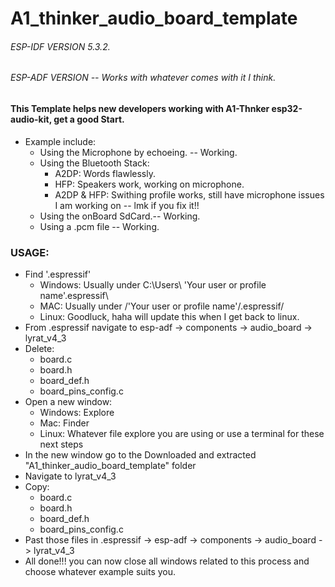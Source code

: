 # A1_thinker_audio_board_template

###### ESP-IDF VERSION 5.3.2.
###### ESP-ADF VERSION -- Works with whatever comes with it I think.

#### This Template helps new developers working with A1-Thnker esp32-audio-kit, get a good Start.
* Example include:
  * Using the Microphone by echoeing. -- Working.
  * Using the Bluetooth Stack:
     * A2DP: Words flawlessly.
     * HFP: Speakers work, working on microphone.
     * A2DP & HFP: Swithing profile works, still have microphone issues I am working on -- lmk if you fix it!! 
  * Using the onBoard SdCard.-- Working.
  * Using a .pcm file -- Working.
 
### USAGE:
* Find '.espressif'
  * Windows: Usually under C:\Users\ 'Your user or profile name'\.espressif\
  * MAC: Usually under /'Your user or profile name'/.espressif/
  * Linux: Goodluck, haha will update this when I get back to linux.
*  From .espressif navigate to esp-adf -> components -> audio_board -> lyrat_v4_3
* Delete:
  * board.c
  * board.h
  * board_def.h
  * board_pins_config.c
* Open a new window:
  * Windows: Explore
  * Mac: Finder
  * Linux: Whatever file explore you are using or use a terminal for these next steps
* In the new window go to the Downloaded and extracted "A1_thinker_audio_board_template" folder
* Navigate to lyrat_v4_3
* Copy:
  * board.c
  * board.h
  * board_def.h
  * board_pins_config.c
* Past those files in .espressif -> esp-adf -> components -> audio_board -> lyrat_v4_3
* All done!!! you can now close all windows related to this process and choose whatever example suits you.
